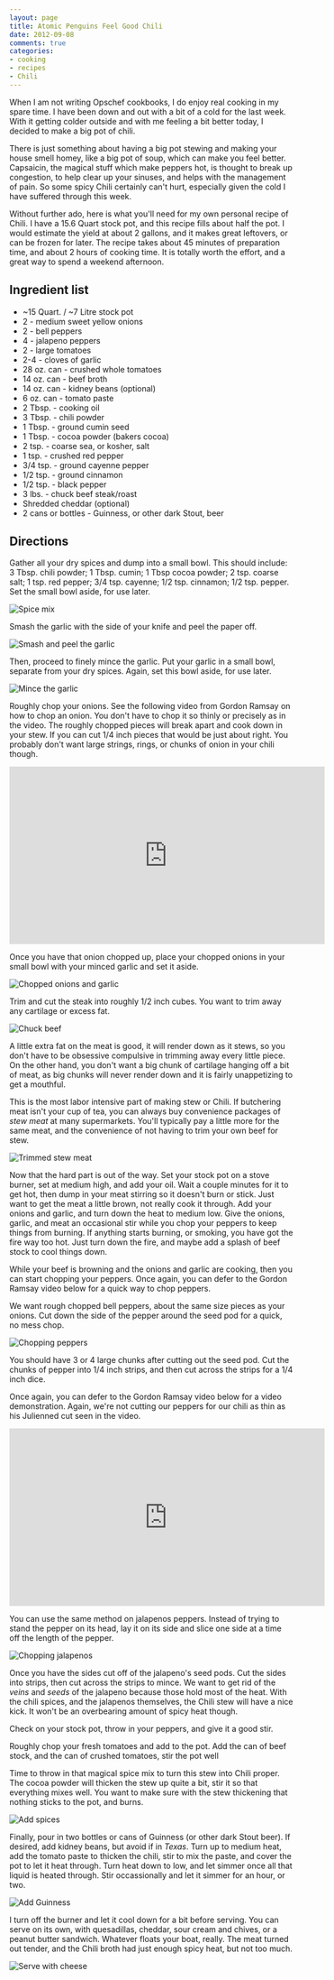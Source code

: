 ```yaml
---
layout: page
title: Atomic Penguins Feel Good Chili 
date: 2012-09-08
comments: true
categories:
- cooking 
- recipes 
- Chili
---
```


When I am not writing Opschef cookbooks, I do enjoy real cooking in my spare time.  I have been down and out with a bit of a cold for the last week.  With it getting colder outside and with me feeling a bit better today, I decided to make a big pot of chili.

There is just something about having a big pot stewing and making your house smell homey, like a big pot of soup, which can make you feel better.  Capsaicin, the magical stuff which make peppers hot, is thought to break up congestion, to help clear up your sinuses, and helps with the management of pain.  So some spicy Chili certainly can't hurt, especially given the cold I have suffered through this week.

<!-- more -->

Without further ado, here is what you'll need for my own personal recipe of Chili.  I have a 15.6 Quart stock pot, and this recipe fills about half the pot.  I would estimate the yield at about 2 gallons, and it makes great leftovers, or can be frozen for later.  The recipe takes about 45 minutes of preparation time, and about 2 hours of cooking time.  It is totally worth the effort, and a great way to spend a weekend afternoon.

## Ingredient list

* ~15 Quart. / ~7 Litre stock pot
* 2 - medium sweet yellow onions
* 2 - bell peppers
* 4 - jalapeno peppers
* 2 - large tomatoes
* 2-4 - cloves of garlic
* 28 oz. can - crushed whole tomatoes
* 14 oz. can - beef broth
* 14 oz. can - kidney beans (optional)
* 6 oz. can - tomato paste
* 2 Tbsp. - cooking oil
* 3 Tbsp. - chili powder
* 1 Tbsp. - ground cumin seed
* 1 Tbsp. - cocoa powder (bakers cocoa)
* 2 tsp. - coarse sea, or kosher, salt
* 1 tsp. - crushed red pepper
* 3/4 tsp. - ground cayenne pepper
* 1/2 tsp. - ground cinnamon
* 1/2 tsp. - black pepper
* 3 lbs. - chuck beef steak/roast
* Shredded cheddar (optional)
* 2 cans or bottles - Guinness, or other dark Stout, beer

## Directions

Gather all your dry spices and dump into a small bowl.  This should include: 3 Tbsp. chili powder; 1 Tbsp. cumin; 1 Tbsp cocoa powder; 2 tsp. coarse salt; 1 tsp. red pepper; 3/4 tsp. cayenne; 1/2 tsp. cinnamon; 1/2 tsp. pepper.  Set the small bowl aside, for use later.

![Spice mix](/images/20120908/01spicemix.jpg "Spice mix, mise en place")

Smash the garlic with the side of your knife and peel the paper off.

![Smash and peel the garlic](/images/20120908/02choppinggarlic.jpg "Smash and peel the garlic")

Then, proceed to finely mince the garlic.  Put your garlic in a small bowl, separate from your dry spices.  Again, set this bowl aside, for use later.

![Mince the garlic](/images/20120908/03choppedgarlic.jpg "Then finely mince the garlic")

Roughly chop your onions.  See the following video from Gordon Ramsay on how to chop an onion.  You don't have to chop it so thinly or precisely as in the video.  The roughly chopped pieces will break apart and cook down in your stew.  If you can cut 1/4 inch pieces that would be just about right.  You probably don't want large strings, rings, or chunks of onion in your chili though.

<iframe width="560" height="315" src="http://www.youtube.com/embed/TwGBt3V0yvc#t=6s" frameborder="0" allowfullscreen></iframe>

Once you have that onion chopped up, place your chopped onions in your small bowl with your minced garlic and set it aside.

![Chopped onions and garlic](/images/20120908/04choppedonionsandgarlic.jpg "Chopped onions and garlic.")

Trim and cut the steak into roughly 1/2 inch cubes.  You want to trim away any cartilage or excess fat.

![Chuck beef](/images/20120908/05chucksteak.jpg "Chuck beef roast/steak")

A little extra fat on the meat is good, it will render down as it stews, so you don't have to be obsessive compulsive in trimming away every little piece.  On the other hand, you don't want a big chunk of cartilage hanging off a bit of meat, as big chunks will never render down and it is fairly unappetizing to get a mouthful.

This is the most labor intensive part of making stew or Chili.  If butchering meat isn't your cup of tea, you can always buy convenience packages of *stew meat* at many supermarkets.  You'll typically pay a little more for the same meat, and the convenience of not having to trim your own beef for stew.

![Trimmed stew meat](/images/20120908/06choppedsteak.jpg "Trimmed stew meat")

Now that the hard part is out of the way.  Set your stock pot on a stove burner, set at medium high, and add your oil.  Wait a couple minutes for it to get hot, then dump in your meat stirring so it doesn't burn or stick.  Just want to get the meat a little brown, not really cook it through.  Add your onions and garlic, and turn down the heat to medium low.  Give the onions, garlic, and meat an occasional stir while you chop your peppers to keep things from burning.  If anything starts burning, or smoking, you have got the fire way too hot.  Just turn down the fire, and maybe add a splash of beef stock to cool things down.

While your beef is browning and the onions and garlic are cooking, then you can start chopping your peppers.  Once again, you can defer to the Gordon Ramsay video below for a quick way to chop peppers.

We want rough chopped bell peppers, about the same size pieces as your onions.  Cut down the side of the pepper around the seed pod for a quick, no mess chop.

![Chopping peppers](/images/20120908/07choppingpeppers.jpg "Cut down the wall of the pepper, around the seed pod")

You should have 3 or 4 large chunks after cutting out the seed pod.  Cut the chunks of pepper into 1/4 inch strips, and then cut across the strips for a 1/4 inch dice.

Once again, you can defer to the Gordon Ramsay video below for a video demonstration.  Again, we're not cutting our peppers for our chili as thin as his Julienned cut seen in the video. 

<iframe width="560" height="315" src="http://www.youtube.com/embed/_fU1p-iGieI" frameborder="0" allowfullscreen></iframe>

You can use the same method on jalapenos peppers.  Instead of trying to stand the pepper on its head, lay it on its side and slice one side at a time off the length of the pepper.

![Chopping jalapenos](/images/20120908/09choppingjalapenos.jpg "Use the same method on jalapenos")

Once you have the sides cut off of the jalapeno's seed pods.  Cut the sides into strips, then cut across the strips to mince.  We want to get rid of the *veins* and *seeds* of the jalapeno because those hold most of the heat.  With the chili spices, and the jalapenos themselves, the Chili stew will have a nice kick.  It won't be an overbearing amount of spicy heat though.

Check on your stock pot, throw in your peppers, and give it a good stir.

Roughly chop your fresh tomatoes and add to the pot.  Add the can of beef stock, and the can of crushed tomatoes, stir the pot well

Time to throw in that magical spice mix to turn this stew into Chili proper.  The cocoa powder will thicken the stew up quite a bit, stir it so that everything mixes well.  You want to make sure with the stew thickening that nothing sticks to the pot, and burns.

![Add spices](/images/20120908/12addthespices.jpg "Add spices and stir")

Finally, pour in two bottles or cans of Guinness (or other dark Stout beer).  If desired, add kidney beans, but avoid if in *Texas*.  Turn up to medium heat, add the tomato paste to thicken the chili, stir to mix the paste, and cover the pot to let it heat through.  Turn heat down to low, and let simmer once all that liquid is heated through.  Stir occassionally and let it simmer for an hour, or two.

![Add Guinness](/images/20120908/13addtheguinness.jpg "Add Guinness")

I turn off the burner and let it cool down for a bit before serving.  You can serve on its own, with quesadillas, cheddar, sour cream and chives, or a peanut butter sandwich.  Whatever floats your boat, really.  The meat turned out tender, and the Chili broth had just enough spicy heat, but not too much.

![Serve with cheese](/images/20120908/15servewitchcheddar.jpg "Chili and cheddar")
